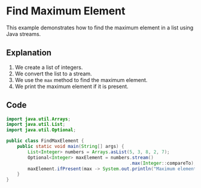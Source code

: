 # Find Maximum Element

This example demonstrates how to find the maximum element in a list using Java streams.

## Explanation

1. We create a list of integers.
2. We convert the list to a stream.
3. We use the `max` method to find the maximum element.
4. We print the maximum element if it is present.

## Code

```java
import java.util.Arrays;
import java.util.List;
import java.util.Optional;

public class FindMaxElement {
    public static void main(String[] args) {
        List<Integer> numbers = Arrays.asList(5, 3, 8, 2, 7);
        Optional<Integer> maxElement = numbers.stream()
                                              .max(Integer::compareTo);
        maxElement.ifPresent(max -> System.out.println("Maximum element: " + max));
    }
}
```